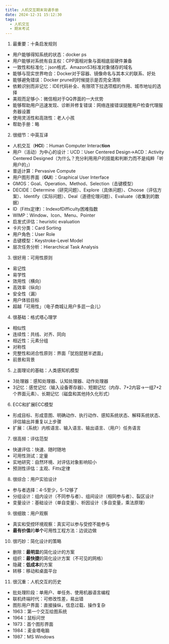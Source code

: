 ```yaml
---
title: 人机交互期末背诵手册
date: 2024-12-31 15:12:30
tags:
  - 人机交互
  - 期末考试
---
```

1. 最重要：十条启发规则
- 用户能够得知系统的状态：docker ps
- 用户能够对系统有自主权：CPP面相对象与面相底层硬件兼备
- 一致性和标准化：json格式、AmazonS3标准对象储存的域名
- 能够与现实世界吻合：Docker对于容器、镜像命名与其本义的联系、好处
- 能够避免错误：Docker prune的时候提示是否完全清除
- 依赖识别而非记忆：IDE代码补全、有限项下拉选项框的作用、城市地址的选择
- 美观而足够小：微信相对于QQ界面的一大优势
- 能够帮助用户迅速发现、诊断并修复错误：网络连接错误提醒用户检查代理服务器设置
- 使用灵活性和高效性：老人小孩
- 帮助手册：略
2. 很细节：中英互译
- 人机交互（**HCI**）：Human Computer Interac**tion**
- 用户（活动）为中心的设计：UCD：User Centered Design->ACD：Activity Centered Designed（为什么？充分利用用户的技能和判断力而不是纯粹「听用户的」）
- 普适计算：Pervasive Compute
- 用户图形界面（**GUI**）：Graphical User Interface
- GMOS：Goal、Operation、Method、Selection（击键模型）
- DECIDE：Determine（研究问题）、Explore（具体问题）、Choose（评估方案）、Identify（实际问题）、Deal（道德伦理问题）、Evaluate（收集到的数据）
- ID（Fitts定律）：IndexofDifficulty困难指数
- WIMP：Window、Icon、Menu、Pointer
- 启发式评估：heuristic evaluation
- 卡片分类：Card Sorting
- 用户角色：User Role
- 击键模型：Keystroke-Level Model
- 层次任务分析：Hierarchical Task Analysis
3. 很好用：可用性原则
- 易记性   
- 易学性
- 效用性（横向）
- 高效率（纵向）
- 安全性（漏）
- 用户体验目标
- 超越「可用性」（电子商城让用户多逛一会儿）
4. 很基础：格式塔心理学
- 相似性
- 连续性：共线、对齐、同向
- 相近性：元素分组
- 对称性
- 完整性和闭合性原则：界面「犹抱琵琶半遮面」
- 前景和背景
5. 上面理论的基础：人类感知机模型
- 3处理器：感知处理器、认知处理器、动作处理器
- 3记忆：感觉记忆（输入设备寄存器）、短期记忆（内存、7+2内容->一组7+2个界面元素）、长期记忆（磁盘和其他持久化形式）
6. ECC和扩展ECC模型
- 形成目标、形成意图、明确动作、执行动作、感知系统状态、解释系统状态、评估输出并重复以上步骤
- 扩展：（系统）内核语言、输入语言、输出语言、（用户）任务语言
7. 很高频：评估范型
- 快速评估：快速、随时随地
- 可用性测试：定量
- 实地研究：自然环境、对评估对象影响较小
- 预测性评估：主观、Fitts定律
8. 很综合：用户实验设计
- 参与者选择：4-5至少，5-12够了
- 分组设计：组内设计（不同参与者）、组间设计（相同参与者）、裂区设计
- 变量设计：基础设计（单自变量）、析因设计（多自变量，乘法原理）
9. 很细致：用户观察
- 真实和受控环境观察：真实可以参与受控不能参与
- **最有价值**的**单个**可用性工程方法：边说边做
10. 很巧妙：简化设计的策略
- 删除：**最明显**的简化设计的方案
- 组织：**最快捷**的简化设计方案（不可见的网格）
- 隐藏：**低成本**的方案
- 转移：移动和桌面平台
11. 很沉重：人机交互的历史
- 批处理阶段：单用户、单任务、使用机器语言编程
- 联机终端时代：可修改性差，易出错
- 图形用户界面：直接操纵，信息过载、操作复杂
- 1963：第一个交互绘图系统
- 1964：鼠标问世
- 1973：首个图形界面
- 1984：麦金塔电脑
- 1987：MS Windows